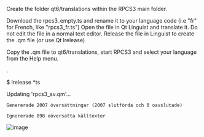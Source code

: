 
Create the folder qt6/translations within the RPCS3 main folder.

Download the rpcs3_empty.ts and rename it to your language code (i.e "fr" for French, like "rpcs3_fr.ts")
Open the file in Qt Linguist and translate it. Do not edit the file in a normal text editor.
Release the file in Linguist to create the .qm file (or use Qt lrelease)

Copy the .qm file to qt6/translations, start RPCS3 and select your language from the Help menu.

.

$ lrelease *ts

Updating 'rpcs3_sv.qm'...

    Genererade 2007 översättningar (2007 slutförda och 0 oavslutade)
    
    Ignorerade 898 oöversatta källtexter
    

![image](https://github.com/user-attachments/assets/7367b87b-fd1e-4d05-b2ed-9085af1d8997)
